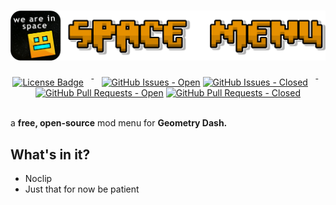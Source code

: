 # <img src="https://github.com/Bigmancozmo/Space-Menu/blob/main/res/logos/SM_FullLogo.png" alt="SpaceMenu Logo With Name">

<div align=center>
  <span>
    <a href="LICENSE"><img alt="License Badge" src="https://img.shields.io/github/license/Bigmancozmo/Space-Menu?label=license&style=flat-square" /></a>
    &ensp;&macr;&ensp;
    <a href="https://github.com/Bigmancozmo/Space-Menu/issues"><img alt="GitHub Issues - Open" src="https://img.shields.io/github/issues/Bigmancozmo/Space-Menu?style=flat-square" /></a>
    <a href="https://github.com/Bigmancozmo/Space-Menu/issues"><img alt="GitHub Issues - Closed" src="https://img.shields.io/github/issues-closed/Bigmancozmo/Space-Menu?style=flat-square" /></a>
    &ensp;&macr;&ensp;
    <a href="https://github.com/Bigmancozmo/Space-Menu/pulls"><img alt="GitHub Pull Requests - Open" src="https://img.shields.io/github/issues-pr/Bigmancozmo/Space-Menu?style=flat-square" /></a>
    <a href="https://github.com/Bigmancozmo/Space-Menu/pulls"><img alt="GitHub Pull Requests - Closed" src="https://img.shields.io/github/issues-pr-closed/Bigmancozmo/Space-Menu?style=flat-square" /></a>
    <br/>
  </span>
</div>

<br/>

a **free, open-source** mod menu for **Geometry Dash.**

## What's in it?
- Noclip
- Just that for now be patient